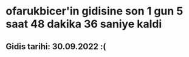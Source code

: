 # ofarukbicer'in gidisine son 1 gun 5 saat 48 dakika 36 saniye kaldi

## Gidis tarihi: 30.09.2022 :(